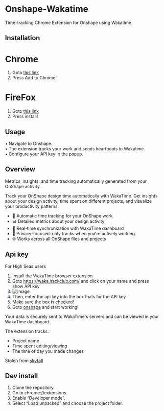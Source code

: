 # Onshape-Wakatime

Time-tracking Chrome Extension for Onshape using Wakatime.

## Installation
# Chrome
1. Goto [this link](https://chromewebstore.google.com/detail/onshape-wakatime/kieglbolocchhhcblnhaiodbpgkjcecg)
2. Press Add to Chrome!

# FireFox
1. Goto [this link](https://addons.mozilla.org/en-US/firefox/addon/onshape-wakatime/)
2. Press install!
   
## Usage
• Navigate to Onshape.  
• The extension tracks your work and sends heartbeats to Wakatime.  
• Configure your API key in the popup.



## Overview

Metrics, insights, and time tracking automatically generated from your OnShape activity.

Track your OnShape design time automatically with WakaTime. Get insights about your design activity, time spent on different projects, and visualize your productivity patterns.

- 🎨 Automatic time tracking for your OnShape work
- 📊 Detailed metrics about your design activity
- 🔄 Real-time synchronization with WakaTime dashboard
- 🚫 Privacy-focused: only tracks when you're actively working
- 🌐 Works across all OnShape files and projects

## Api key
For High Seas users
1. Install the WakaTime browser extension
2. Goto https://waka.hackclub.com/ and click on your name and press show API key
3. ![image](https://github.com/user-attachments/assets/c83b58a3-4e4c-44c0-8cbd-3afd87e3eaaa)
4. Then, enter the api key into the box thats for the API key
5. Make sure the box is checked!
6. Goto [onshape](https://cad.onshape.com/) and start working! 

Your data is securely sent to WakaTime's servers and can be viewed in your WakaTime dashboard.

The extension tracks:
- Project name
- Time spent editing/viewing
- The time of day you made changes

Stolen from [skyfall](https://chromewebstore.google.com/detail/WakaTime%20for%20Figma/ddoemmbdnemldilpbaofhnbhihjhbjni)


## Dev install

1. Clone the repository.
2. Go to chrome://extensions.
3. Enable “Developer mode”.
4. Select “Load unpacked” and choose the project folder.
